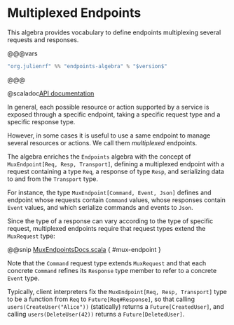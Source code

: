 # Multiplexed Endpoints

This algebra provides vocabulary to define endpoints multiplexing several
requests and responses.

@@@vars
~~~ scala
"org.julienrf" %% "endpoints-algebra" % "$version$"
~~~
@@@

@scaladoc[API documentation](endpoints.algebra.MuxEndpoints)

In general, each possible resource or action supported by a service
is exposed through a specific endpoint, taking a specific request type
and a specific response type.

However, in some cases it is useful to use a same endpoint to manage
several resources or actions. We call them *multiplexed* endpoints.

The algebra enriches the `Endpoints` algebra with the concept of
`MuxEndpoint[Req, Resp, Transport]`, defining a multiplexed endpoint
with a request containing a type `Req`, a response of type `Resp`, and
serializing data to and from the `Transport` type.

For instance, the type `MuxEndpoint[Command, Event, Json]` defines
and endpoint whose requests contain `Command` values, whose responses
contain `Event` values, and which serialize commands and events to `Json`.

Since the type of a response can vary according to the type of specific request,
multiplexed endpoints require that request types extend the `MuxRequest` type:

@@snip [MuxEndpointsDocs.scala](/algebras/algebra/src/test/scala/endpoints/algebra/MuxEndpointsDocs.scala) { #mux-endpoint }

Note that the `Command` request type extends `MuxRequest` and that each
concrete `Command` refines its `Response` type member to refer to a
concrete `Event` type.

Typically, client interpreters fix the `MuxEndpoint[Req, Resp, Transport]`
type to be a function from `Req` to `Future[Req#Response]`, so that
calling `users(CreateUser("Alice"))` (statically) returns a `Future[CreatedUser]`,
and calling `users(DeleteUser(42))` returns a `Future[DeletedUser]`.
